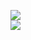 [![](https://img.shields.io/badge/Made%20With-Github%20Spray-lightgrey.svg?style=for-the-badge&logo=github)](https://github.com/Annihil/github-spray#2413)  
[![](https://i.imgur.com/2DrTn0Z.gif)](https://github.com/Annihil/github-spray)